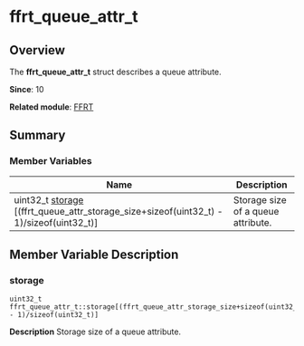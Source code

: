 # ffrt_queue_attr_t


## Overview

The **ffrt_queue_attr_t** struct describes a queue attribute.

**Since**: 10

**Related module**: [FFRT](_f_f_r_t.md)


## Summary


### Member Variables

| Name| Description| 
| -------- | -------- |
| uint32_t [storage](#storage) [(ffrt_queue_attr_storage_size+sizeof(uint32_t) - 1)/sizeof(uint32_t)] | Storage size of a queue attribute. | 


## Member Variable Description


### storage

```
uint32_t ffrt_queue_attr_t::storage[(ffrt_queue_attr_storage_size+sizeof(uint32_t) - 1)/sizeof(uint32_t)]
```
**Description**
Storage size of a queue attribute.
